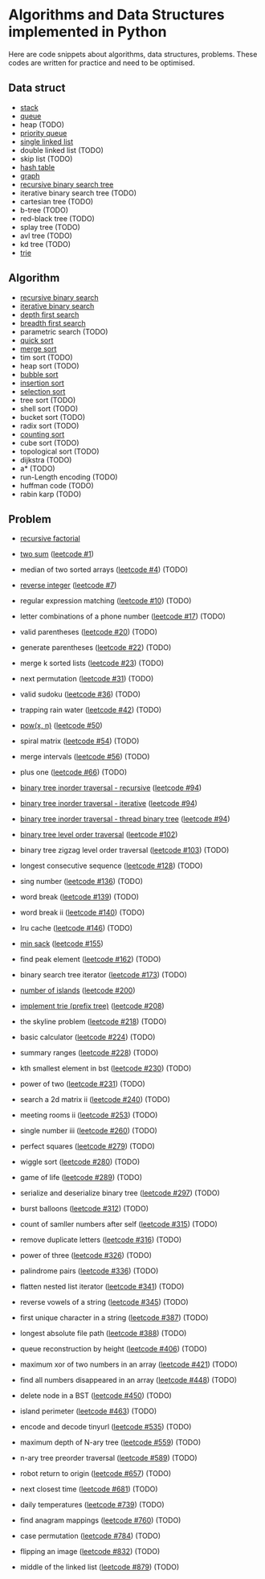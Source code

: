 # Algorithms and Data Structures implemented in Python
Here are code snippets about algorithms, data structures, problems. These codes are written for practice and need to be optimised.

## Data struct
- [stack](https://github.com/smartdolphin/python-algorithm/blob/master/data_struct/stack.py)
- [queue](https://github.com/smartdolphin/python-algorithm/blob/master/data_struct/queue.py)
- heap (TODO)
- [priority queue](https://github.com/smartdolphin/python-algorithm/blob/master/data_struct/priority_queue.py)
- [single linked list](https://github.com/smartdolphin/python-algorithm/blob/master/data_struct/linked_list.py)
- double linked list (TODO)
- skip list (TODO)
- [hash table](https://github.com/smartdolphin/python-algorithm/blob/master/data_struct/hash_table.py)
- [graph](https://github.com/smartdolphin/python-algorithm/blob/master/data_struct/graph.py)
- [recursive binary search tree](https://github.com/smartdolphin/python-algorithm/blob/master/data_struct/binary_search_tree.py)
- iterative binary search tree (TODO)
- cartesian tree (TODO)
- b-tree (TODO)
- red-black tree (TODO)
- splay tree (TODO)
- avl tree (TODO)
- kd tree (TODO)
- [trie](https://github.com/smartdolphin/python-algorithm/blob/master/problems/trie.py)

## Algorithm
- [recursive binary search](https://github.com/smartdolphin/python-algorithm/blob/master/algorithm/binary_search_recursive.py)
- [iterative binary search](https://github.com/smartdolphin/python-algorithm/blob/master/algorithm/binary_search.py)
- [depth first search](https://github.com/smartdolphin/python-algorithm/blob/master/algorithm/dfs.py)
- [breadth first search](https://github.com/smartdolphin/python-algorithm/blob/master/algorithm/bfs.py)
- parametric search (TODO)
- [quick sort](https://github.com/smartdolphin/python-algorithm/blob/master/algorithm/quick_sort.py)
- [merge sort](https://github.com/smartdolphin/python-algorithm/blob/master/algorithm/merge_sort.py)
- tim sort (TODO)
- heap sort (TODO)
- [bubble sort](https://github.com/smartdolphin/python-algorithm/blob/master/algorithm/bubble_sort.py)
- [insertion sort](https://github.com/smartdolphin/python-algorithm/blob/master/algorithm/insertion_sort.py)
- [selection sort](https://github.com/smartdolphin/python-algorithm/blob/master/algorithm/selection_sort.py)
- tree sort (TODO)
- shell sort (TODO)
- bucket sort (TODO)
- radix sort (TODO)
- [counting sort](https://github.com/smartdolphin/python-algorithm/blob/master/algorithm/counting_sort.py)
- cube sort (TODO)
- topological sort (TODO)
- dijkstra (TODO)
- a* (TODO)
- run-Length encoding (TODO)
- huffman code (TODO)
- rabin karp (TODO)

## Problem
- [recursive factorial](https://github.com/smartdolphin/python-algorithm/blob/master/problems/factorial_recursive.py)
- [two sum](https://github.com/smartdolphin/python-algorithm/blob/master/problems/two_sum.py) ([leetcode #1](https://leetcode.com/problems/two-sum))
- median of two sorted arrays ([leetcode #4](https://leetcode.com/problems/median-of-two-sorted-arrays)) (TODO)
- [reverse integer](https://github.com/smartdolphin/python-algorithm/blob/master/problems/reverse_integer.py) ([leetcode #7](https://leetcode.com/problems/reverse-integer))
- regular expression matching ([leetcode #10](https://leetcode.com/problems/regular-expression-matching)) (TODO)
- letter combinations of a phone number ([leetcode #17](https://leetcode.com/problems/letter-combinations-of-a-phone-number)) (TODO)
- valid parentheses ([leetcode #20](https://leetcode.com/problems/valid-parentheses)) (TODO)
- generate parentheses ([leetcode #22](https://leetcode.com/problems/generate-parentheses)) (TODO)
- merge k sorted lists ([leetcode #23](https://leetcode.com/problems/merge-k-sorted-lists)) (TODO)
- next permutation ([leetcode #31](https://leetcode.com/problems/next-permutation)) (TODO)
- valid sudoku ([leetcode #36](https://leetcode.com/problems/valid-sudoku)) (TODO)
- trapping rain water ([leetcode #42](https://leetcode.com/problems/trapping-rain-water)) (TODO)
- [pow(x, n)](https://github.com/smartdolphin/python-algorithm/blob/master/problems/my_pow.py) ([leetcode #50](https://leetcode.com/problems/powx-n))
- spiral matrix ([leetcode #54](https://leetcode.com/problems/spiral-matrix)) (TODO)
- merge intervals ([leetcode #56](https://leetcode.com/problems/merge-intervals)) (TODO)
- plus one ([leetcode #66](https://leetcode.com/problems/plus-one)) (TODO)
- [binary tree inorder traversal - recursive](https://github.com/smartdolphin/python-algorithm/blob/master/problems/binary_tree_inorder_traversal.py) ([leetcode #94](https://leetcode.com/problems/binary-tree-inorder-traversal))
- [binary tree inorder traversal - iterative](https://github.com/smartdolphin/python-algorithm/blob/master/problems/binary_tree_inorder_traversal_iterative.py) ([leetcode #94](https://leetcode.com/problems/binary-tree-inorder-traversal))

- [binary tree inorder traversal - thread binary tree](https://github.com/smartdolphin/python-algorithm/blob/master/problems/binary_tree_inorder_traversal_morris.py) ([leetcode #94](https://leetcode.com/problems/binary-tree-inorder-traversal))
- [binary tree level order traversal](https://github.com/smartdolphin/python-algorithm/blob/master/problems/binary_tree_level_order_traversal.py) ([leetcode #102](https://leetcode.com/problems/binary-tree-level-order-traversal))
- binary tree zigzag level order traversal ([leetcode #103](https://leetcode.com/problems/binary-tree-zigzag-level-order-traversal)) (TODO)
- longest consecutive sequence ([leetcode #128](https://leetcode.com/problems/longest-consecutive-sequence)) (TODO)
- sing number ([leetcode #136](https://leetcode.com/problems/single-number)) (TODO)
- word break ([leetcode #139](https://leetcode.com/problems/word-break)) (TODO)
- word break ii ([leetcode #140](https://leetcode.com/problems/word-break-ii)) (TODO)
- lru cache ([leetcode #146](https://leetcode.com/problems/lru-cache)) (TODO)
- [min sack](https://github.com/smartdolphin/python-algorithm/blob/master/problems/min_stack.py) ([leetcode #155](https://leetcode.com/problems/min-stack))
- find peak element ([leetcode #162](https://leetcode.com/problems/find-peak-element)) (TODO)
- binary search tree iterator ([leetcode #173](https://leetcode.com/problems/binary-search-tree-iterator)) (TODO)
- [number of islands](https://github.com/smartdolphin/python-algorithm/blob/master/problems/num_of_island.py) ([leetcode #200](https://leetcode.com/problems/number-of-islands))
- [implement trie (prefix tree)](https://github.com/smartdolphin/python-algorithm/blob/master/problems/trie.py) ([leetcode #208](https://leetcode.com/problems/implement-trie-prefix-tree))
- the skyline problem ([leetcode #218](https://leetcode.com/problems/the-skyline-problem)) (TODO)
- basic calculator ([leetcode #224](https://leetcode.com/problems/basic-calculator)) (TODO)
- summary ranges ([leetcode #228](https://leetcode.com/problems/summary-ranges)) (TODO)
- kth smallest element in bst ([leetcode #230](https://leetcode.com/problems/kth-smallest-element-in-a-bst)) (TODO)
- power of two ([leetcode #231](https://leetcode.com/problems/power-of-two)) (TODO)
- search a 2d matrix ii ([leetcode #240](https://leetcode.com/problems/search-a-2d-matrix-ii)) (TODO)
- meeting rooms ii ([leetcode #253](https://leetcode.com/problems/meeting-rooms-ii)) (TODO)
- single number iii ([leetcode #260](https://leetcode.com/problems/single-number-iii)) (TODO)
- perfect squares ([leetcode #279](https://leetcode.com/problems/perfect-squares)) (TODO)
- wiggle sort ([leetcode #280](https://leetcode.com/problems/wiggle-sort)) (TODO)
- game of life ([leetcode #289](https://leetcode.com/problems/game-of-life)) (TODO)
- serialize and deserialize binary tree ([leetcode #297](https://leetcode.com/problems/serialize-and-deserialize-binary-tree)) (TODO)
- burst balloons ([leetcode #312](https://leetcode.com/problems/burst-balloons)) (TODO)
- count of samller numbers after self ([leetcode #315](https://leetcode.com/problems/count-of-smaller-numbers-after-self)) (TODO)
- remove duplicate letters ([leetcode #316](https://leetcode.com/problems/remove-duplicate-letters)) (TODO)
- power of three ([leetcode #326](https://leetcode.com/problems/power-of-three)) (TODO)
- palindrome pairs ([leetcode #336](https://leetcode.com/problems/palindrome-pairs)) (TODO)
- flatten nested list iterator ([leetcode #341](https://leetcode.com/problems/flatten-nested-list-iterator)) (TODO)
- reverse vowels of a string ([leetcode #345](https://leetcode.com/problems/reverse-vowels-of-a-string)) (TODO)
- first unique character in a string ([leetcode #387](https://leetcode.com/problems/first-unique-character-in-a-string)) (TODO)
- longest absolute file path ([leetcode #388](https://leetcode.com/problems/longest-absolute-file-path)) (TODO)
- queue reconstruction by height ([leetcode #406](https://leetcode.com/problems/queue-reconstruction-by-height)) (TODO)
- maximum xor of two numbers in an array ([leetcode #421](https://leetcode.com/problems/maximum-xor-of-two-numbers-in-an-array)) (TODO)
- find all numbers disappeared in an array ([leetcode #448](https://leetcode.com/problems/find-all-numbers-disappeared-in-an-array)) (TODO)
- delete node in a BST ([leetcode #450](https://leetcode.com/problems/delete-node-in-a-bst)) (TODO)
- island perimeter ([leetcode #463](https://leetcode.com/problems/island-perimeter)) (TODO)
- encode and decode tinyurl ([leetcode #535](https://leetcode.com/problems/encode-and-decode-tinyurl)) (TODO)
- maximum depth of N-ary tree ([leetcode #559](https://leetcode.com/problems/maximum-depth-of-n-ary-tree)) (TODO)
- n-ary tree preorder traversal ([leetcode #589](https://leetcode.com/problems/n-ary-tree-preorder-traversal)) (TODO)
- robot return to origin ([leetcode #657](https://leetcode.com/problems/robot-return-to-origin)) (TODO)
- next closest time ([leetcode #681](https://leetcode.com/problems/next-closest-time)) (TODO)
- daily temperatures ([leetcode #739](https://leetcode.com/problems/daily-temperatures)) (TODO)
- find anagram mappings ([leetcode #760](https://leetcode.com/problems/find-anagram-mappings)) (TODO)
- case permutation ([leetcode #784](https://leetcode.com/problems/letter-case-permutation)) (TODO)
- flipping an image ([leetcode #832](https://leetcode.com/problems/flipping-an-image)) (TODO)
- middle of the linked list ([leetcode #879](https://leetcode.com/problems/profitable-schemes)) (TODO)

